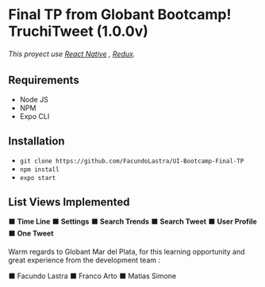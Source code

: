 # Final TP from Globant Bootcamp! TruchiTweet (1.0.0v)


###### This proyect use [React Native](https://facebook.github.io/react-native/) , [Redux](https://redux.js.org/).


## Requirements
- Node JS
- NPM
- Expo CLI

## Installation
 - `git clone https://github.com/FacundoLastra/UI-Bootcamp-Final-TP`
 - `npm install`
 - `expo start`


## List Views Implemented

:black_large_square: **Time Line**
:black_large_square: **Settings**
:black_large_square: **Search Trends**
:black_large_square: **Search Tweet**
:black_large_square: **User Profile**
:black_large_square: **One Tweet**


Warm regards to Globant Mar del Plata, for this learning opportunity and great experience from the development team :

:black_large_square:    Facundo Lastra
:black_large_square:    Franco Arto
:black_large_square:    Matias Simone
